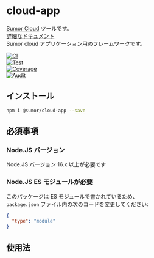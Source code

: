 # cloud-app

[Sumor Cloud](https://sumor.cloud) ツールです。  
[詳細なドキュメント](https://sumor.cloud/cloud-app)  
Sumor cloud アプリケーション用のフレームワークです。

[![CI](https://github.com/sumor-cloud/cloud-app/actions/workflows/ci.yml/badge.svg)](https://github.com/sumor-cloud/cloud-app/actions/workflows/ci.yml)  
[![Test](https://github.com/sumor-cloud/cloud-app/actions/workflows/ut.yml/badge.svg)](https://github.com/sumor-cloud/cloud-app/actions/workflows/ut.yml)  
[![Coverage](https://github.com/sumor-cloud/cloud-app/actions/workflows/coverage.yml/badge.svg)](https://github.com/sumor-cloud/cloud-app/actions/workflows/coverage.yml)  
[![Audit](https://github.com/sumor-cloud/cloud-app/actions/workflows/audit.yml/badge.svg)](https://github.com/sumor-cloud/cloud-app/actions/workflows/audit.yml)

## インストール

```bash
npm i @sumor/cloud-app --save
```

## 必須事項

### Node.JS バージョン

Node.JS バージョン 16.x 以上が必要です

### Node.JS ES モジュールが必要

このパッケージは ES モジュールで書かれているため、  
`package.json` ファイル内の次のコードを変更してください:

```json
{
  "type": "module"
}
```

## 使用法
